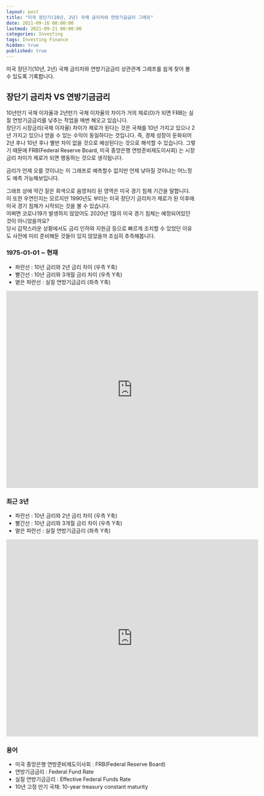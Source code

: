 ```yaml
---
layout: post
title: "미국 장단기(10년, 2년) 국채 금리차와 연방기금금리 그래프"
date: 2021-09-16 00:00:00
lastmod: 2021-09-21 00:00:00
categories: Investing
tags: Investing Finance
hidden: true
published: true
---
```


미국 장단기(10년, 2년) 국채 금리차와 연방기금금리 상관관계 그래프를 쉽게 찾아 볼 수 있도록 기록합니다.  

<!--more-->


## 장단기 금리차 VS 연방기금금리 

10년만기 국채 이자율과 2년만기 국채 이자율의 차이가 거의 제로(0)가 되면 FRB는 실질 연방기금금리를 낮추는 작업을 매번 해오고 있습니다.  
장단기 시장금리(국채 이자율) 차이가 제로가 된다는 것은 국채를 10년 가지고 있으나 2년 가지고 있으나 얻을 수 있는 수익이 동일하다는 것입니다. 즉, 경제 성장이 둔화되어 2년 후나 10년 후나 별반 차이 없을 것으로 예상된다는 것으로 해석할 수 있습니다. 그렇기 때문에  FRB(Federal Reserve Board, 미국 중앙은행 연방준비제도이사회) 는 시장 금리 차이가 제로가 되면 행동하는 것으로 생각됩니다.  

금리가 언제 오를 것이냐는 이 그래프로 예측할수 없지만 언제 낮아질 것이냐는 어느정도 예측 가능해보입니다.  

그래프 상에 약간 짙은 회색으로 음영처리 된 영역은 미국 경기 침체 기간을 말합니다.  
이 또한 우연인지는 모르지만 1990년도 부터는 미국 장단기 금리차가 제로가 된 이후에 미국 경기 침체가 시작되는 것을 볼 수 있습니다.  
어쩌면 코로나19가 발생하지 않았어도 2020년 1월의 미국 경기 침체는 예정되어있던 것이 아니었을까요?  
당시 갑작스러운 상황에서도 금리 인하와 지원금 등으로 빠르게 조치할 수 있었던 이유도 사전에 미리 준비해둔 것들이 있지 않았을까 조심히 추측해봅니다.  


### 1975-01-01 ~ 현재

  * 파란선 : 10년 금리와 2년 금리 차이 (우측 Y축)
  * 빨간선 : 10년 금리와 3개월 금리 차이 (우측 Y축)
  * 옅은 파란선 : 실질 연방기금금리 (좌측 Y축)

<iframe src="https://fred.stlouisfed.org/graph/graph-landing.php?g=Dq5M&width=670&height=475" scrolling="no" frameborder="0" style="overflow:hidden; width:670px; height:525px;" allowTransparency="true" loading="lazy"></iframe>  

### 최근 3년

  * 파란선 : 10년 금리와 2년 금리 차이 (우측 Y축)
  * 빨간선 : 10년 금리와 3개월 금리 차이 (우측 Y축)
  * 옅은 파란선 : 실질 연방기금금리 (좌측 Y축)

<iframe src="https://fred.stlouisfed.org/graph/graph-landing.php?g=GOdz&width=670&height=475" scrolling="no" frameborder="0" style="overflow:hidden; width:670px; height:525px;" allowTransparency="true" loading="lazy"></iframe>  

### 용어

  * 미국 중앙은행 연방준비제도이사회 : FRB(Federal Reserve Board)
  * 연방기금금리 : Federal Fund Rate
  * 실질 연방기금금리 : Effective Federal Funds Rate
  * 10년 고정 만기 국채: 10-year treasury constant maturity 







